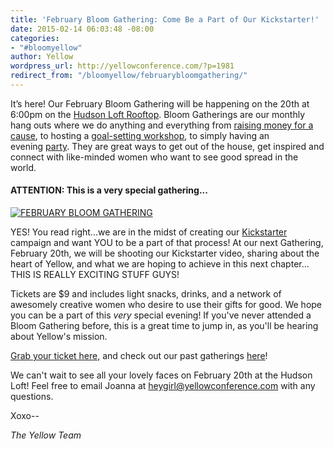 ```yaml
---
title: 'February Bloom Gathering: Come Be a Part of Our Kickstarter!'
date: 2015-02-14 06:03:48 -08:00
categories:
- "#bloomyellow"
author: Yellow
wordpress_url: http://yellowconference.com/?p=1981
redirect_from: "/bloomyellow/februarybloomgathering/"
---
```


It’s here! Our February Bloom Gathering will be happening on the 20th at 6:00pm on the [Hudson Loft Rooftop](http://www.hudsonloft.com/). Bloom Gatherings are our monthly hang outs where we do anything and everything from [raising money for a cause](http://yellowconference.com/category/bloom-for-hope/), to hosting a [goal-setting workshop](http://yellowconference.com/january-bloom-gathering-recap/), to simply having an evening [party](http://yellowconference.com/december-bloom-gathering-recap/). They are great ways to get out of the house, get inspired and connect with like-minded women who want to see good spread in the world.

#### **ATTENTION: This is a very special gathering...**

[![FEBRUARY BLOOM GATHERING](https://yellow-blog-images.imgix.net/2015/02/FEB_BLOOMGATHERING.jpg)](https://yellow-blog-images.imgix.net/2015/02/FEB_BLOOMGATHERING.jpg)

YES! You read right...we are in the midst of creating our [Kickstarter](https://www.kickstarter.com/) campaign and want YOU to be a part of that process! At our next Gathering, February 20th, we will be shooting our Kickstarter video, sharing about the heart of Yellow, and what we are hoping to achieve in this next chapter... THIS IS REALLY EXCITING STUFF GUYS!

Tickets are $9 and includes light snacks, drinks, and a network of awesomely creative women who desire to use their gifts for good. We hope you can be a part of this _very_ special evening! If you've never attended a Bloom Gathering before, this is a great time to jump in, as you'll be hearing about Yellow's mission.

[Grab your ticket here,](https://ti.to/yellowconference/febbloomgathering) and check out our past gatherings [here](http://yellowconference.com/category/bloom-gatherings/)!

We can't wait to see all your lovely faces on February 20th at the Hudson Loft! Feel free to email Joanna at heygirl@yellowconference.com with any questions.

Xoxo--

_The Yellow Team_
